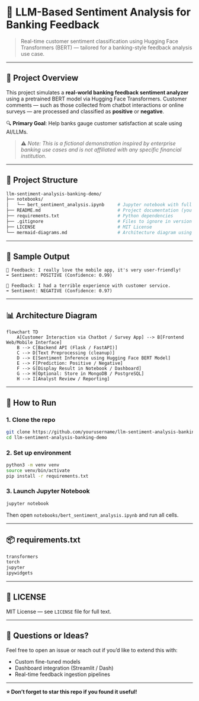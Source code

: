 # 🧠 LLM-Based Sentiment Analysis for Banking Feedback

> Real-time customer sentiment classification using Hugging Face Transformers (BERT) — tailored for a banking-style feedback analysis use case.

---

## 📌 Project Overview
This project simulates a **real-world banking feedback sentiment analyzer** using a pretrained BERT model via Hugging Face Transformers. Customer comments — such as those collected from chatbot interactions or online surveys — are processed and classified as **positive** or **negative**.

🔍 **Primary Goal**: Help banks gauge customer satisfaction at scale using AI/LLMs.

> ⚠️ _Note: This is a fictional demonstration inspired by enterprise banking use cases and is not affiliated with any specific financial institution._

---

## 🧱 Project Structure

```bash
llm-sentiment-analysis-banking-demo/
├── notebooks/
│   └── bert_sentiment_analysis.ipynb     # Jupyter notebook with full demo
├── README.md                             # Project documentation (you are here)
├── requirements.txt                      # Python dependencies
├── .gitignore                            # Files to ignore in version control
├── LICENSE                               # MIT License
└── mermaid-diagrams.md                   # Architecture diagram using Mermaid
```

---

## 🧪 Sample Output
```
📝 Feedback: I really love the mobile app, it's very user-friendly!
➡️ Sentiment: POSITIVE (Confidence: 0.99)

📝 Feedback: I had a terrible experience with customer service.
➡️ Sentiment: NEGATIVE (Confidence: 0.97)
```

---

## 📊 Architecture Diagram
```mermaid
flowchart TD
    A[Customer Interaction via Chatbot / Survey App] --> B[Frontend Web/Mobile Interface]
    B --> C[Backend API (Flask / FastAPI)]
    C --> D[Text Preprocessing (cleanup)]
    D --> E[Sentiment Inference using Hugging Face BERT Model]
    E --> F[Prediction: Positive / Negative]
    F --> G[Display Result in Notebook / Dashboard]
    G --> H[Optional: Store in MongoDB / PostgreSQL]
    H --> I[Analyst Review / Reporting]
```

---

## 🚀 How to Run

### 1. Clone the repo
```bash
git clone https://github.com/yourusername/llm-sentiment-analysis-banking-demo.git
cd llm-sentiment-analysis-banking-demo
```

### 2. Set up environment
```bash
python3 -m venv venv
source venv/bin/activate
pip install -r requirements.txt
```

### 3. Launch Jupyter Notebook
```bash
jupyter notebook
```
Then open `notebooks/bert_sentiment_analysis.ipynb` and run all cells.

---

## 📦 requirements.txt
```txt
transformers
torch
jupyter
ipywidgets
```

---

## 📄 LICENSE
MIT License — see `LICENSE` file for full text.

---

## 💬 Questions or Ideas?
Feel free to open an issue or reach out if you’d like to extend this with:
- Custom fine-tuned models
- Dashboard integration (Streamlit / Dash)
- Real-time feedback ingestion pipelines

---

**⭐️ Don’t forget to star this repo if you found it useful!**

